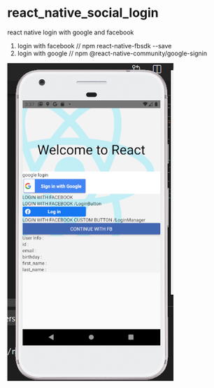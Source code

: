 # react_native_social_login
react native login with google and facebook


1. login with facebook // npm  react-native-fbsdk --save
2. login with google // npm @react-native-community/google-signin 

![](https://github.com/coderaudi/react_native_social_login/blob/sociallogin/help/login.PNG)


